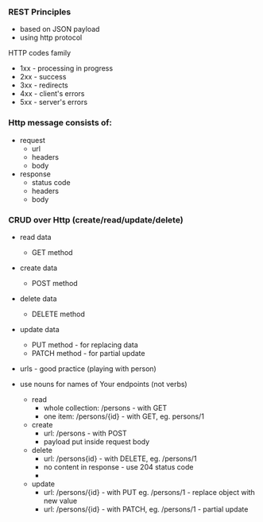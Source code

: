 ### REST Principles
- based on JSON payload
- using http protocol

HTTP codes family
- 1xx - processing in progress
- 2xx - success
- 3xx - redirects
- 4xx - client's errors
- 5xx - server's errors

### Http message consists of:
- request
  - url
  - headers
  - body
- response
  - status code
  - headers
  - body

### CRUD over Http (create/read/update/delete)
- read data
  - GET method
- create data
  - POST method
- delete data
  - DELETE method
- update data
  - PUT method - for replacing data
  - PATCH method - for partial update


- urls - good practice (playing with person)
- use nouns for names of Your endpoints (not verbs)
  - read
    - whole collection: /persons - with GET
    - one item: /persons/{id} - with GET, eg. persons/1 
  - create
    - url: /persons - with POST
    - payload put inside request body
  - delete
    - url: /persons{id} - with DELETE, eg. /persons/1
    - no content in response - use 204 status code
    - 
  - update
    - url: /persons/{id} - with PUT eg. /persons/1 - replace object with new value
    - url: /persons/{id} - with PATCH, eg. /persons/1 - partial update